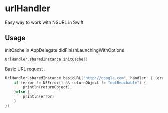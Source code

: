 urlHandler
==========

Easy way to work with NSURL in Swift

## Usage

initCache in AppDelegate didFinishLaunchingWithOptions 
```swift
UrlHandler.sharedInstance.initCache()
```


Basic URL request .
```swift
UrlHandler.sharedInstance.basicURL("http://google.com", handler: { (error, returnObject) -> Void in
    if (error != NSError() && returnObject != "notReachable") {
        println(returnObject);
    }else {
        println(error)
    }
})
```
